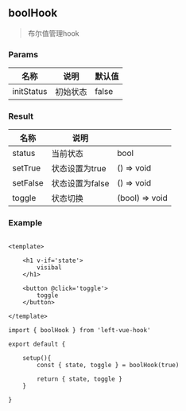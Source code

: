 ## boolHook

> 布尔值管理hook



### Params

| 名称       | 说明     | 默认值 |
| ---------- | -------- | ------ |
| initStatus | 初始状态 | false  |



###  Result

| 名称     | 说明            |                |
| -------- | --------------- | -------------- |
| status   | 当前状态        | bool           |
| setTrue  | 状态设置为true  | () => void     |
| setFalse | 状态设置为false | () => void     |
| toggle   | 状态切换        | (bool) => void |



### Example

```vue

<template>
		
	<h1 v-if='state'>
        visibal
    </h1>

	<button @click='toggle'>
        toggle
    </button>
	
</template>

import { boolHook } from 'left-vue-hook'

export default {
	
	setup(){
		const { state, toggle } = boolHook(true)
		
		return { state, toggle }
	}

}


```

